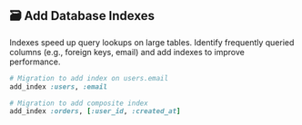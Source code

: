 ## 🗃️ Add Database Indexes
Indexes speed up query lookups on large tables. Identify frequently queried columns (e.g., foreign keys, email) and add indexes to improve performance.

```ruby
# Migration to add index on users.email
add_index :users, :email

# Migration to add composite index
add_index :orders, [:user_id, :created_at]
```